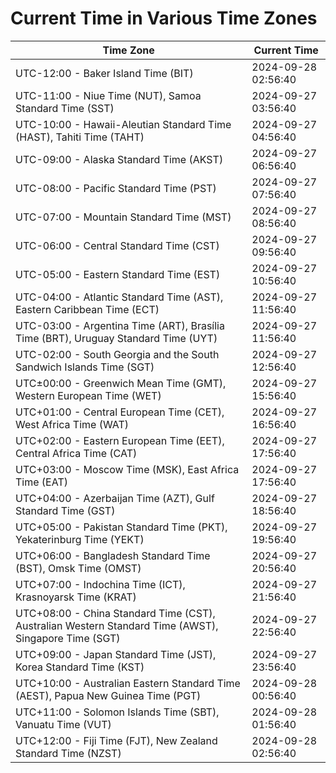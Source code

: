 # Current Time in Various Time Zones

| Time Zone | Current Time |
|-----------|--------------|
| UTC-12:00 - Baker Island Time (BIT) | 2024-09-28 02:56:40 |
| UTC-11:00 - Niue Time (NUT), Samoa Standard Time (SST) | 2024-09-27 03:56:40 |
| UTC-10:00 - Hawaii-Aleutian Standard Time (HAST), Tahiti Time (TAHT) | 2024-09-27 04:56:40 |
| UTC-09:00 - Alaska Standard Time (AKST) | 2024-09-27 06:56:40 |
| UTC-08:00 - Pacific Standard Time (PST) | 2024-09-27 07:56:40 |
| UTC-07:00 - Mountain Standard Time (MST) | 2024-09-27 08:56:40 |
| UTC-06:00 - Central Standard Time (CST) | 2024-09-27 09:56:40 |
| UTC-05:00 - Eastern Standard Time (EST) | 2024-09-27 10:56:40 |
| UTC-04:00 - Atlantic Standard Time (AST), Eastern Caribbean Time (ECT) | 2024-09-27 11:56:40 |
| UTC-03:00 - Argentina Time (ART), Brasília Time (BRT), Uruguay Standard Time (UYT) | 2024-09-27 11:56:40 |
| UTC-02:00 - South Georgia and the South Sandwich Islands Time (SGT) | 2024-09-27 12:56:40 |
| UTC±00:00 - Greenwich Mean Time (GMT), Western European Time (WET) | 2024-09-27 15:56:40 |
| UTC+01:00 - Central European Time (CET), West Africa Time (WAT) | 2024-09-27 16:56:40 |
| UTC+02:00 - Eastern European Time (EET), Central Africa Time (CAT) | 2024-09-27 17:56:40 |
| UTC+03:00 - Moscow Time (MSK), East Africa Time (EAT) | 2024-09-27 17:56:40 |
| UTC+04:00 - Azerbaijan Time (AZT), Gulf Standard Time (GST) | 2024-09-27 18:56:40 |
| UTC+05:00 - Pakistan Standard Time (PKT), Yekaterinburg Time (YEKT) | 2024-09-27 19:56:40 |
| UTC+06:00 - Bangladesh Standard Time (BST), Omsk Time (OMST) | 2024-09-27 20:56:40 |
| UTC+07:00 - Indochina Time (ICT), Krasnoyarsk Time (KRAT) | 2024-09-27 21:56:40 |
| UTC+08:00 - China Standard Time (CST), Australian Western Standard Time (AWST), Singapore Time (SGT) | 2024-09-27 22:56:40 |
| UTC+09:00 - Japan Standard Time (JST), Korea Standard Time (KST) | 2024-09-27 23:56:40 |
| UTC+10:00 - Australian Eastern Standard Time (AEST), Papua New Guinea Time (PGT) | 2024-09-28 00:56:40 |
| UTC+11:00 - Solomon Islands Time (SBT), Vanuatu Time (VUT) | 2024-09-28 01:56:40 |
| UTC+12:00 - Fiji Time (FJT), New Zealand Standard Time (NZST) | 2024-09-28 02:56:40 |
